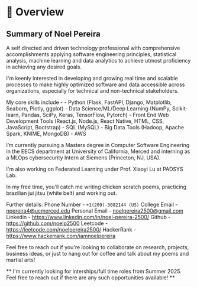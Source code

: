 # 📖 Overview

## Summary of Noel Pereira

A self directed and driven technology professional with comprehensive accomplishments applying software engineering principles, statistical analysis, machine learning and data analytics to achieve utmost proficiency in achieving any desired goals.

I'm keenly interested in developing and growing real time and scalable processes to make highly optimized software and data accessible across organizations, especially for technical and non-technical stakeholders.

My core skills include - - Python (Flask, FastAPI, Django, Matplotlib, Seaborn, Plotly, ggplot) - Data Science/ML/Deep Learning (NumPy, Scikit-learn, Pandas, SciPy, Keras, TensorFlow, Pytorch) - Front End Web Development Tools (React.js, Node.js, React Native, HTML, CSS, JavaScript, Bootstrap) - SQL (MySQL) - Big Data Tools (Hadoop, Apache Spark, KNIME, MongoDB) - AWS

I’m currently pursuing a Masters degree in Computer Software Engineering in the EECS department at University of California, Merced and interning as a MLOps cybersecurity Intern at Siemens (Princeton, NJ, USA).

I'm also working on Federated Learning under Prof. Xiaoyi Lu at PADSYS Lab.

In my free time, you'll catch me writing chicken scratch poems, practicing brazilian jui jitsu (white belt) and working out.

Further details:
Phone Number - `+1(209)-3082144 (US)`
College Email - npereira4@ucmerced.edu
Personal Email - noelpereira2500@gmail.com
Linkedin - https://www.linkedin.com/in/noel-pereira-2500/
Github - https://github.com/noelp2500
Leetcode - https://leetcode.com/noelpereira2500/
HackerRank - https://www.hackerrank.com/iamnoelpereira

Feel free to reach out if you're looking to collaborate on research, projects, business ideas, or just to hang out for coffee and talk about my poems and martial arts!

** I'm currently looking for interships/full time roles from Summer 2025. Feel free to reach out if there are any such opportunities available! **

